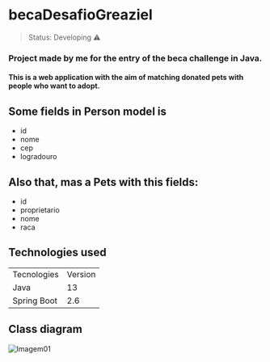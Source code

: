 <h1> becaDesafioGreaziel</h1>

> Status: Developing ⚠️

### Project made by me for the entry of the beca challenge in Java.

#### This is a web application with the aim of matching donated pets with people who want to adopt.

## Some fields in Person model is

+ id
+ nome
+ cep
+ logradouro

## Also that, mas a Pets with this fields:

+ id
+  proprietario
+  nome
+  raca

## Technologies used

<table>
  <tr>
    <td>Tecnologies</td>
    <td>Version</td>
  </tr>
  
  <tr>
    <td>Java</td>
    <td>13</td>
  </tr>
   <tr>
    <td>Spring Boot</td>
    <td>2.6</td>
  </tr>
</table>

## Class diagram

![Imagem01](https://user-images.githubusercontent.com/80070029/150359140-82172c93-9f10-4f0d-90a6-e94f8713c2da.png)
